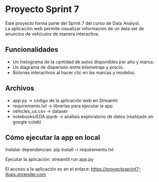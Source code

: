 # Proyecto Sprint 7

Este proyecto forma parte del Sprint 7 del curso de Data Analyst.  
La aplicación web permite visualizar información de un data set de anuncios de vehículos de manera interactiva.

## Funcionalidades

- Un histograma de la cantidad de autos disponibles por año y marca.
- Un diagrama de dispersión entre kilometraje y precio.
- Botones interactivos al hacer clic en las marcas y modelos.


## Archivos

- app.py → código de la aplicación web en Streamlit
- requirements.txt → librerías para ejecutar la app
- vehicles_us.csv → dataset
- notebooks/EDA.ipynb → análisis exploratorio de datos (realizado en google colab)

## Cómo ejecutar la app en local

Instalar dependencias:
pip install -r requirements.txt

Ejecutar la aplicación:
streamlit run app.py

El acceso a la aplicación es en el enlace: https://proyectosprint7-9ups.onrender.com
